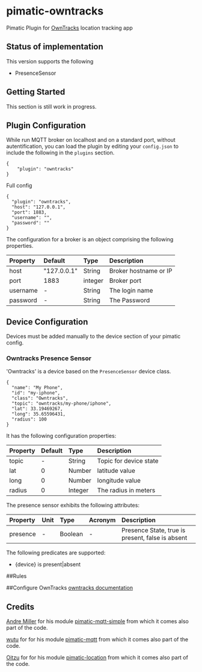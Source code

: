 
# pimatic-owntracks

Pimatic Plugin for <a href="http://owntracks.org/">OwnTracks</a> location tracking app

## Status of implementation

This version supports the following

* PresenceSensor

## Getting Started

This section is still work in progress.

## Plugin Configuration

While run MQTT broker on localhost and on a standard port, without autentification, you can load the plugin by editing your `config.json` to include the following
in the `plugins` section.

    {
        "plugin": "owntracks"
    }

Full config

    {
      "plugin": "owntracks",
      "host": "127.0.0.1",
      "port": 1883,
      "username": "",
      "password": ""
    }

The configuration for a broker is an object comprising the following properties.

| Property  | Default     | Type    | Description                                                                           |
|:----------|:------------|:--------|:--------------------------------------------------------------------------------------|
| host      | "127.0.0.1" | String  | Broker hostname or IP                                                                 |
| port      | 1883        | integer | Broker port                                                                           |
| username  | -           | String  | The login name                                                                        |
| password  | -           | String  | The Password                                                                          |


## Device Configuration

Devices must be added manually to the device section of your pimatic config.

### Owntracks Presence Sensor

'Owntracks' is a device based on the `PresenceSensor` device class.

    {
      "name": "My Phone",
      "id": "my-iphone",
      "class": "Owntracks",
      "topic": "owntracks/my-phone/iphone",
      "lat": 33.19469267,
      "long": 35.65596431,
	  "radius": 100
    }

It has the following configuration properties:

| Property   | Default  | Type    | Description                                 |
|:-----------|:---------|:--------|:--------------------------------------------|
| topic      | -        | String  | Topic for device state                      |
| lat		 | 0        | Number  | latitude value                              |
| long 		 | 0        | Number  | longitude value                             |
| radius 	 | 0        | Integer | The radius in meters 						|

The presence sensor exhibits the following attributes:

| Property      | Unit  | Type    | Acronym | Description                            |
|:--------------|:------|:--------|:--------|:---------------------------------------|
| presence      | -     | Boolean | -       | Presence State, true is present, false is absent |

The following predicates are supported:

* {device} is present|absent

##Rules


##Configure OwnTracks
<a href="http://owntracks.org/booklet/">owntracks documentation</a>

## Credits

<a href="https://github.com/andremiller">Andre Miller</a> for his module <a href="https://github.com/andremiller/pimatic-mqtt-simple/">pimatic-mqtt-simple</a> from which it comes also part of the code.

<a href="https://github.com/wutu/">wutu</a> for for his module <a href="https://github.com/wutu/pimatic-mqtt">pimatic-mqtt</a> from which it comes also part of the code.

<a href="https://github.com/Oitzu/">Oitzu</a> for for his module <a href="https://github.com/Oitzu/pimatic-location">pimatic-location</a> from which it comes also part of the code.
